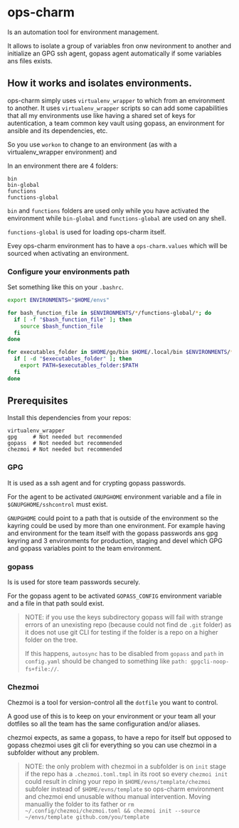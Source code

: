 # ops-charm

Is an automation tool for environment management.

It allows to isolate a group of variables fron onw nevironment to another
and initialize an GPG ssh agent, gopass agent automatically if some variables
ans files exists.

## How it works and isolates environments.

ops-charm simply uses `virtualenv_wrapper` to which from an environment to another.
It uses `virtualenv_wrapper` scripts so can add some capabilities that all my environments
use like having a shared set of keys for autentication, a team common key vault using gopass,
an environment for ansible and its dependencies, etc.

So you use `workon` to change to an environment (as with a virtualenv_wrapper environment) and


In an environment there are 4 folders:

```
bin
bin-global
functions
functions-global
```

`bin` and `functions` folders are used only while you have activated the environment while
`bin-global` and `functions-global` are used on any shell.

`functions-global` is used for loading ops-charm itself.

Evey ops-charm environment has to have a `ops-charm.values` which will be sourced when
activating an environment.

### Configure your environments path

Set something like this on your `.bashrc`.

```bash
export ENVIRONMENTS="$HOME/envs"

for bash_function_file in $ENVIRONMENTS/*/functions-global/*; do
  if [ -f "$bash_function_file" ]; then
    source $bash_function_file
  fi
done

for executables_folder in $HOME/go/bin $HOME/.local/bin $ENVIRONMENTS/*/bin-global; do
  if [ -d "$executables_folder" ]; then
    export PATH=$executables_folder:$PATH
  fi
done
```

## Prerequisites

Install this dependencies from your repos:

```
virtualenv_wrapper
gpg     # Not needed but recommended
gopass  # Not needed but recommended
chezmoi # Not needed but recommended
```


### GPG

It is used as a ssh agent and for crypting gopass passwords.

For the agent to be activated `GNUPGHOME` environment variable and a file in
`$GNUPGHOME/sshcontrol` must exist.

`GNUPGHOME` could point to a path that is outside of the environment so the kayring
could be used by more than one environment. For example having and environment for the
team itself with the gopass passwords ans gpg keyring and 3 environments for production,
staging and devel which GPG and gopass variables point to the team environment.


### gopass

Is is used for store team passwords securely.


For the gopass agent to be activated `GOPASS_CONFIG` environment variable and a file in
that path sould exist.

> NOTE: if you use the keys subdirectory gopass will fail with strange errors of an
> unexisting repo (because could not find de `.git` folder) as it does not use git
> CLI for testing if the folder is a repo on a higher folder on the tree.
>
> If this happens, `autosync` has to be disabled from `gopass` and `path` in `config.yaml`
> should be changed to something like `path: gpgcli-noop-fs+file://`.

### Chezmoi

Chezmoi is a tool for version-control all the `dotfile` you want to control.

A good use of this is to keep on your environment or your team all your dotfiles so
all the team has the same configuration and/or aliases.

chezmoi expects, as same a gopass, to have a repo for itself but opposed to gopass
chezmoi uses git cli for everything so you can use chezmoi in a subfolder without any problem.

> NOTE: the only problem with chezmoi in a subfolder is on `init` stage if the repo has a
> `.chezmoi.toml.tmpl` in its root so every `chezmoi init` could result in clning your repo in
> `$HOME/evns/template/chezmoi` subfoler instead of `$HOME/evns/template` so ops-charm environment
> and chezmoi end unusable withou manual intervention. Moving manualliy the folder to its father or
> `rm ~/.config/chezmoi/chezmoi.toml && chezmoi init --source ~/envs/template github.com/you/template`
